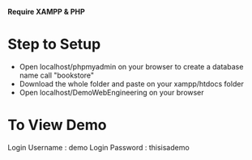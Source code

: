 **Require XAMPP & PHP**

# Step to Setup #
* Open localhost/phpmyadmin on your browser to create a database name call "bookstore"
* Download the whole folder and paste on your xampp/htdocs folder 
* Open localhost/DemoWebEngineering on your browser

# To View Demo #
Login Username : demo
Login Password : thisisademo

